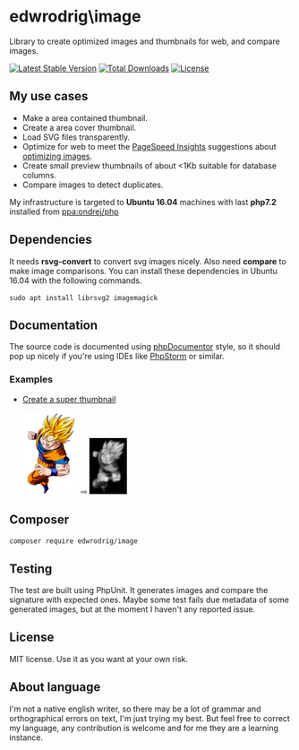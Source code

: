 edwrodrig\image 
========
Library to create optimized images and thumbnails for web, and compare images.

[![Latest Stable Version](https://poser.pugx.org/edwrodrig/image/v/stable)](https://packagist.org/packages/edwrodrig/image)
[![Total Downloads](https://poser.pugx.org/edwrodrig/image/downloads)](https://packagist.org/packages/edwrodrig/image)
[![License](https://poser.pugx.org/edwrodrig/image/license)](https://packagist.org/packages/edwrodrig/image)

## My use cases

 * Make a area contained thumbnail.
 * Create a area cover thumbnail.
 * Load SVG files transparently.
 * Optimize for web to meet the [PageSpeed Insights](https://developers.google.com/speed/pagespeed/insights) suggestions about [optimizing images](https://developers.google.com/speed/docs/insights/OptimizeImages).
 * Create small preview thumbnails of about <1Kb suitable for database columns.
 * Compare images to detect duplicates.
 
 My infrastructure is targeted to __Ubuntu 16.04__ machines with last __php7.2__ installed from [ppa:ondrej/php](https://launchpad.net/~ondrej/+archive/ubuntu/php)

## Dependencies
It needs __rsvg-convert__ to convert svg images nicely. Also need __compare__ to make image comparisons.
You can install these dependencies in Ubuntu 16.04 with the following commands.
```
sudo apt install librsvg2 imagemagick
```

## Documentation
The source code is documented using [phpDocumentor](http://docs.phpdoc.org/references/phpdoc/basic-syntax.html) style,
so it should pop up nicely if you're using IDEs like [PhpStorm](https://www.jetbrains.com/phpstorm) or similar.

### Examples

* [Create a super thumbnail](https://github.com/edwrodrig/image/blob/master/examples/create_super_thumbnail.php)

  <img width="100" alt="Original" src="https://raw.githubusercontent.com/edwrodrig/image/master/tests/files/original/ssj.png">
  ⇨
  <img alt="Target" src="https://raw.githubusercontent.com/edwrodrig/image/master/tests/files/expected/ssj_thumb.jpg">

  
    

## Composer
```
composer require edwrodrig/image
```

## Testing
The test are built using PhpUnit. It generates images and compare the signature with expected ones. Maybe some test fails due metadata of some generated images, but at the moment I haven't any reported issue.

## License
MIT license. Use it as you want at your own risk.

## About language
I'm not a native english writer, so there may be a lot of grammar and orthographical errors on text, I'm just trying my best. But feel free to correct my language, any contribution is welcome and for me they are a learning instance.

